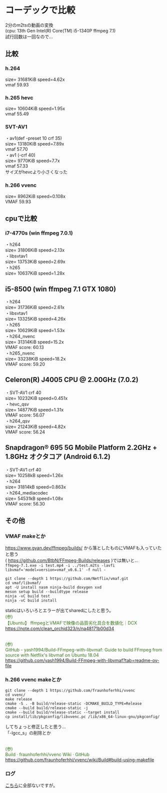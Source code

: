 # コーデックで比較
2分のm2tsの動画の変換  
(cpu: 13th Gen Intel(R) Core(TM) i5-1340P ffmpeg 7.1)  
試行回数は一回なので…  
## 比較
### h.264
  size= 31681KiB speed=4.62x  
  vmaf 59.93
### h.265 hevc
  size= 10604KiB speed=1.95x  
  vmaf 55.49    
### SVT-AV1
・av1(def -preset 10 crf 35)  
  size= 13180KiB speed=7.89x  
  vmaf 57.70  
・av1 (-crf 40)  
  size= 9770KiB speed=7.7x   
  vmaf 57.33  
  サイズがhevcより小さくなった
### h.266 vvenc
  size=  8962KiB speed=0.108x  
  VMAF 59.93
## cpuで比較
### i7-4770s (win ffmpeg 7.0.1)
・h264  
 size=   31806KiB speed=2.13x  
・libsvtav1  
  size=   13753KiB speed=2.69x  
・h265  
  size=   10637KiB speed=1.28x  

## i5-8500 (win ffmpeg 7.1 GTX 1080)
・h264  
  size=   31736KiB speed=2.61x   
・libsvtav1  
  size=   13325KiB speed=4.26x  
・h265  
  size=   10629KiB speed=1.53x   
・h264_nvenc  
  size=   31314KiB  speed=15.2x  
  VMAF score: 60.13  
・h265_nvenc  
  size=   33238KiB  speed=18.2x  
  VMAF score: 59.20  
## Celeron(R) J4005 CPU @ 2.00GHz (7.0.2)
・SVT-AV1 crf 40  
 size= 10232KiB speed=0.451x  
・hevc_qsv  
 size=   14877KiB   speed=1.31x  
 VMAF score: 56.07  
・h264_qsv  
 size=   21243KiB  speed=4.82x  
 VMAF score: 56.24  
## Snapdragon® 695 5G Mobile Platform 2.2GHz + 1.8GHz オクタコア (Android 6.1.2)
・SVT-AV1 crf 40  
 size=   10258kB speed=1.26x  
・h264   
 size=   31814kB speed=0.863x  
・h264_mediacodec  
 size=   54531kB speed=1.08x  
 VMAF score: 56.30
## その他
### VMAF makeとか
https://www.gyan.dev/ffmpeg/builds/ から落としたものにVMAFも入っていたと思う  
( https://github.com/BtbN/FFmpeg-Builds/releases )では無いと…  
`ffmpeg-7.1.exe -i test.mp4 -i ../test.m2ts -lavfi libvmaf='model=version=vmaf_v0.6.1' -f null - `
```
git clone --depth 1 https://github.com/Netflix/vmaf.git
cd vmaf/libvmaf/
apt -U install nasm ninja-build doxygen xxd
meson setup build --buildtype release
ninja -vC build test
ninja -vC build install
```
staticはいろいろとエラーが出てsharedにしたと思う。
<span style="color: #38761d;"><br>(参)<br>【Ubuntu】 ffmpegとVMAFで映像の品質劣化具合を数値化｜DCX<br>https://note.com/clean_orchid323/n/na48171b00d34</span><br>

<span style="color: #38761d;"><br>(参)<br>GitHub - yash1994/Build-FFmpeg-with-libvmaf: Guide to build FFmpeg from source with Netflix's libvmaf on Ubuntu 18.04<br>https://github.com/yash1994/Build-FFmpeg-with-libvmaf?tab=readme-ov-file</span><br>

### h.266 vvenc makeとか
```
git clone --depth 1 https://github.com/fraunhoferhhi/vvenc
cd vvenc/
make release
cmake -S . -B build/release-static -DCMAKE_BUILD_TYPE=Release
cmake --build build/release-static -j
cmake --build build/release-static --target install
cp install/lib/pkgconfig/libvvenc.pc /lib/x86_64-linux-gnu/pkgconfig/
```
してちょっと修正したと思う…  
「-lgcc_s」の削除とか

<span style="color: #38761d;"><br>(参)<br>Build · fraunhoferhhi/vvenc Wiki · GitHub<br>https://github.com/fraunhoferhhi/vvenc/wiki/Build#build-using-makefile</span><br>
### ログ
[こちら](https://github.com/oxxpeh/pub/blob/main/ffmpeg-static/enc-codec-log.md)に全部ないですが。

